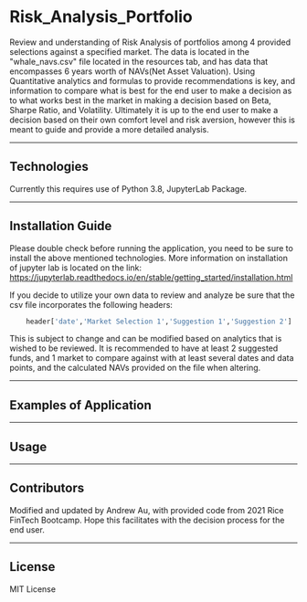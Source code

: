 # Risk_Analysis_Portfolio
Review and understanding of Risk Analysis of portfolios among 4 provided selections against a specified market. The data is located in the "whale_navs.csv" file located in the resources tab, and has data that encompasses 6 years worth of NAVs(Net Asset Valuation). Using Quantitative analytics and formulas to provide recommendations is key, and information to compare what is best for the end user to make a decision as to what works best in the market in making a decision based on Beta, Sharpe Ratio, and Volatility. Ultimately it is up to the end user to make a decision based on their own comfort level and risk aversion, however this is meant to guide and provide a more detailed analysis. 

---

## Technologies

Currently this requires use of Python 3.8, JupyterLab Package.

---

## Installation Guide

Please double check before running the application, you need to be sure to install the above mentioned technologies. More information on installation of jupyter lab is located on the link: https://jupyterlab.readthedocs.io/en/stable/getting_started/installation.html

If you decide to utilize your own data to review and analyze be sure that the csv file incorporates the following headers:
```Python
    header['date','Market Selection 1','Suggestion 1','Suggestion 2']
```

This is subject to change and can be modified based on analytics that is wished to be reviewed. It is recommended to have at least 2 suggested funds, and 1 market to compare against with at least several dates and data points, and the calculated NAVs provided on the file when altering. 

---

## Examples of Application

---

## Usage


---

## Contributors

Modified and updated by Andrew Au, with provided code from 2021 Rice FinTech Bootcamp. Hope this facilitates with the decision process for the end user.  

---

## License

MIT License